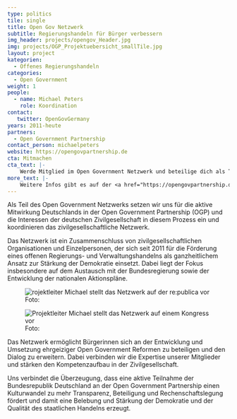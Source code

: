 ```yaml
---
type: politics
tile: single
title: Open Gov Netzwerk
subtitle: Regierungshandeln für Bürger verbessern
img_header: projects/opengov_Header.jpg
img: projects/OGP_Projektuebersicht_smallTile.jpg
layout: project
kategorien:
  - Offenes Regierungshandeln
categories:
  - Open Government
weight: 1
people:
  - name: Michael Peters
    role: Koordination
contact:
   twitter: OpenGovGermany
years: 2011-heute
partners:
  - Open Government Partnership
contact_person: michaelpeters
website: https://opengovpartnership.de
cta: Mitmachen
cta_text: |-
    Werde Mitglied im Open Government Netzwerk und beteilige dich als Teil der Zivilgesellschaft am OGP Prozess in Deutschland! Wir arbeiten an ganz unterschiedliche Dingen und es gibt viele Möglichkeiten sich im Netzwerk einzubringen. <br><br>Mehr dazu gibt es <a href="https://opengovpartnership.de/mitmachen/">hier</a>.
more_text: |-
    Weitere Infos gibt es auf der <a href="https://opengovpartnership.de">Website</a> des Open Goverment Netzwerk.
---
```

Als Teil des Open Government Netzwerks setzen wir uns für die aktive Mitwirkung Deutschlands in der Open Government Partnership (OGP) und die Interessen der deutschen Zivilgesellschaft in diesem Prozess ein und koordinieren das zivilgesellschaftliche Netzwerk.

Das Netzwerk ist ein Zusammenschluss von zivilgesellschaftlichen Organisationen und Einzelpersonen, der sich seit 2011 für die Förderung eines offenen Regierungs- und Verwaltungshandelns als ganzheitlichem Ansatz zur Stärkung der Demokratie einsetzt. Dabei liegt der Fokus insbesondere auf dem Austausch mit der Bundesregierung sowie der Entwicklung der nationalen Aktionspläne.

<div class="two-img offset-lg-2">
  <figure class="license">
        <img alt="rojektleiter Michael stellt das Netzwerk auf der re:publica vor" src="/files/projects/opengov_img_1.jpg">
        <figcaption>Foto:</figcaption>
    </figure>
    <figure class="license">
        <img alt="Projektleiter Michael stellt das Netzwerk auf einem Kongress vor" src="/files/projects/opengov_img_2.jpg">
        <figcaption>Foto: </figcaption>
    </figure>
</div>

Das Netzwerk ermöglicht Bürgerinnen sich an der Entwicklung und Umsetzung ehrgeiziger Open Government Reformen zu beteiligen und den Dialog zu erweitern. Dabei verbinden wir die Expertise unserer Mitglieder und stärken den Kompetenzaufbau in der Zivilgesellschaft.

Uns verbindet die Überzeugung, dass eine aktive Teilnahme der Bundesrepublik Deutschland an der Open Government Partnership einen Kulturwandel zu mehr Transparenz, Beteiligung und Rechenschaftslegung fördert und damit eine Belebung und Stärkung der Demokratie und der Qualität des staatlichen Handelns erzeugt.
